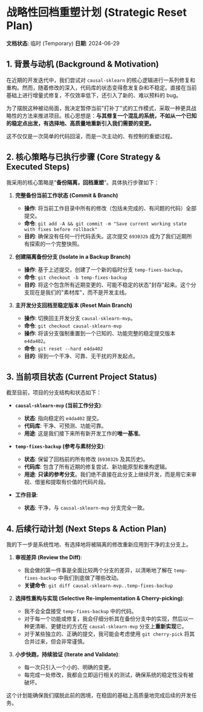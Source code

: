 # 战略性回档重塑计划 (Strategic Reset Plan)

**文档状态**: 临时 (Temporary)
**日期**: 2024-06-29

## 1. 背景与动机 (Background & Motivation)

在近期的开发迭代中，我们尝试对 `causal-sklearn` 的核心逻辑进行一系列修复和重构。然而，随着修改的深入，代码库的状态变得愈发复杂和不稳定。直接在当前基础上进行增量式修复，不仅效率低下，还引入了新的、难以预料的 bug。

为了摆脱这种被动局面，我决定暂停当前"打补丁"式的工作模式，采取一种更具战略性的方法来推进项目。核心思想是：**与其修复一个混乱的系统，不如从一个已知的稳定点出发，有选择地、高质量地重新引入我们需要的变更。**

这不仅仅是一次简单的代码回滚，而是一次主动的、有控制的重塑过程。

## 2. 核心策略与已执行步骤 (Core Strategy & Executed Steps)

我采用的核心策略是"**备份隔离，回档重塑**"。具体执行步骤如下：

1.  **完整备份当前工作状态 (Commit & Branch)**
    *   **操作**: 将当前工作目录中所有的修改（包括未完成的、有问题的代码）全部提交。
    *   **命令**: `git add -A && git commit -m "Save current working state with fixes before rollback"`
    *   **目的**: 确保没有任何一行代码丢失。这次提交 `693032b` 成为了我们近期所有探索的一个完整快照。

2.  **创建隔离备份分支 (Isolate in a Backup Branch)**
    *   **操作**: 基于上述提交，创建了一个新的临时分支 `temp-fixes-backup`。
    *   **命令**: `git checkout -b temp-fixes-backup`
    *   **目的**: 将这个包含所有近期变更的、可能不稳定的状态"封存"起来。这个分支现在是我们的"素材库"，而不是开发主线。

3.  **主开发分支回档至稳定版本 (Reset Main Branch)**
    *   **操作**: 切换回主开发分支 `causal-sklearn-mvp`。
    *   **命令**: `git checkout causal-sklearn-mvp`
    *   **操作**: 将该分支强制重置到一个已知的、功能完整的稳定提交版本 `e4da402`。
    *   **命令**: `git reset --hard e4da402`
    *   **目的**: 得到一个干净、可靠、无干扰的开发起点。

## 3. 当前项目状态 (Current Project Status)

截至目前，项目的分支结构和状态如下：

*   **`causal-sklearn-mvp` (当前工作分支)**:
    *   **状态**: 指向稳定的 `e4da402` 提交。
    *   **代码库**: 干净、可预测、功能可靠。
    *   **用途**: 这是我们接下来所有新开发工作的**唯一基准**。

*   **`temp-fixes-backup` (参考与素材分支)**:
    *   **状态**: 保留了回档前的所有修改 (`693032b` 及其历史)。
    *   **代码库**: 包含了所有近期的修复尝试、新功能原型和重构逻辑。
    *   **用途**: **只读的参考分支**。我们绝不直接在此分支上继续开发，而是用它来审视、借鉴和提取有价值的代码片段。

*   **工作目录**:
    *   **状态**: 干净，与 `causal-sklearn-mvp` 分支完全一致。

## 4. 后续行动计划 (Next Steps & Action Plan)

我的下一步是系统性地、有选择地将被隔离的修改重新应用到干净的主分支上。

1.  **审视差异 (Review the Diff)**:
    *   我会做的第一件事是全面比较两个分支的差异，以清晰地了解在 `temp-fixes-backup` 中我们到底做了哪些改动。
    *   **关键命令**: `git diff causal-sklearn-mvp..temp-fixes-backup`

2.  **选择性重构与实现 (Selective Re-implementation & Cherry-picking)**:
    *   我不会全盘接受 `temp-fixes-backup` 中的代码。
    *   对于每一个功能或修复，我会仔细分析其在备份分支中的实现，然后以一种更清晰、更健壮的方式在 `causal-sklearn-mvp` 分支上**重新实现**它。
    *   对于某些独立的、正确的提交，我可能会考虑使用 `git cherry-pick` 将其合并过来，但会非常谨慎。

3.  **小步快跑，持续验证 (Iterate and Validate)**:
    *   每一次只引入一个小的、明确的变更。
    *   每完成一处修改，我都会立即运行相关的测试，确保系统的稳定性没有被破坏。

这个计划能确保我们摆脱此前的困境，在稳固的基础上高质量地完成后续的开发任务。 
